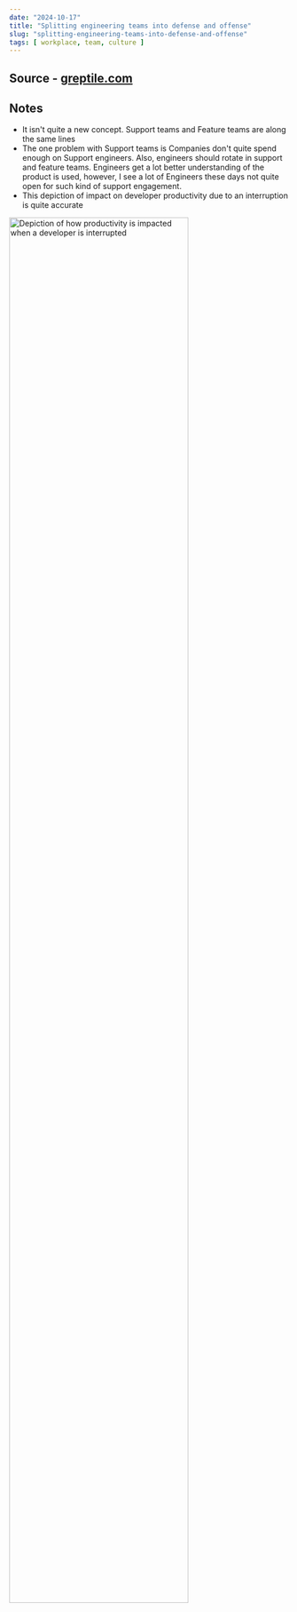 ```yaml
---
date: "2024-10-17"
title: "Splitting engineering teams into defense and offense"
slug: "splitting-engineering-teams-into-defense-and-offense"
tags: [ workplace, team, culture ]
---
```




## Source - [greptile.com][1]

## Notes
* It isn't quite a new concept. Support teams and Feature teams are along the same lines
* The one problem with Support teams is Companies don't quite spend enough on Support engineers. Also, engineers should rotate in support and feature teams. Engineers get a lot better understanding of the product is used, however, I see a lot of Engineers these days not quite open for such kind of support engagement.
* This depiction of impact on developer productivity due to an interruption is quite accurate

<img src="https://www.greptile.com/5-min.png" alt="Depiction of how productivity is impacted when a developer is interrupted" class="image-center" width="80%" />



  [1]: https://www.greptile.com/blog/how-we-engineer
